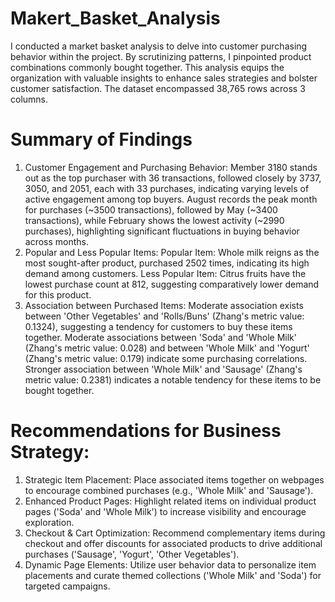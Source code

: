 # Makert_Basket_Analysis
I conducted a market basket analysis to delve into customer purchasing behavior within the project. By scrutinizing patterns, I pinpointed product combinations commonly bought together. This analysis equips the organization with valuable insights to enhance sales strategies and bolster customer satisfaction. The dataset encompassed 38,765 rows across 3 columns.

# Summary of Findings
1. Customer Engagement and Purchasing Behavior:
Member 3180 stands out as the top purchaser with 36 transactions, followed closely by 3737, 3050, and 2051, each with 33 purchases, indicating varying levels of active engagement among top buyers.
August records the peak month for purchases (~3500 transactions), followed by May (~3400 transactions), while February shows the lowest activity (~2990 purchases), highlighting significant fluctuations in buying behavior across months.
2. Popular and Less Popular Items:
Popular Item: Whole milk reigns as the most sought-after product, purchased 2502 times, indicating its high demand among customers.
Less Popular Item: Citrus fruits have the lowest purchase count at 812, suggesting comparatively lower demand for this product.
3. Association between Purchased Items:
Moderate association exists between 'Other Vegetables' and 'Rolls/Buns' (Zhang's metric value: 0.1324), suggesting a tendency for customers to buy these items together.
Moderate associations between 'Soda' and 'Whole Milk' (Zhang's metric value: 0.028) and between 'Whole Milk' and 'Yogurt' (Zhang's metric value: 0.179) indicate some purchasing correlations.
Stronger association between 'Whole Milk' and 'Sausage' (Zhang's metric value: 0.2381) indicates a notable tendency for these items to be bought together.

# Recommendations for Business Strategy:

1. Strategic Item Placement: Place associated items together on webpages to encourage combined purchases (e.g., 'Whole Milk' and 'Sausage').
2. Enhanced Product Pages: Highlight related items on individual product pages ('Soda' and 'Whole Milk') to increase visibility and encourage exploration.
3. Checkout & Cart Optimization: Recommend complementary items during checkout and offer discounts for associated products to drive additional purchases ('Sausage', 'Yogurt', 'Other Vegetables').
4. Dynamic Page Elements: Utilize user behavior data to personalize item placements and curate themed collections ('Whole Milk' and 'Soda') for targeted campaigns.
